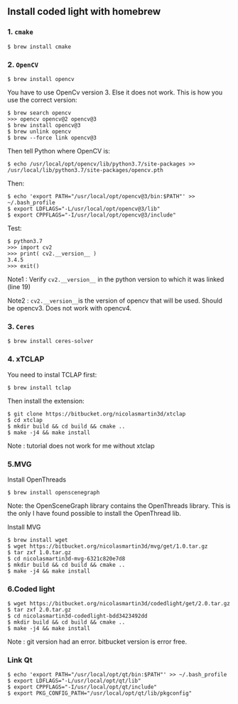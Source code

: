 ## Install coded light with homebrew

### 1. `cmake`
```
$ brew install cmake
```

### 2. `OpenCV`
```
$ brew install opencv
```
You have to use OpenCv version 3. Else it does not work. This is how you use the correct version:
```
$ brew search opencv
>>> opencv opencv@2 opencv@3
$ brew install opencv@3
$ brew unlink opencv
$ brew --force link opencv@3
```
Then tell Python where OpenCV is:
```
$ echo /usr/local/opt/opencv/lib/python3.7/site-packages >> /usr/local/lib/python3.7/site-packages/opencv.pth
```
Then:
```
$ echo 'export PATH="/usr/local/opt/opencv@3/bin:$PATH"' >> ~/.bash_profile 
$ export LDFLAGS="-L/usr/local/opt/opencv@3/lib"
$ export CPPFLAGS="-I/usr/local/opt/opencv@3/include"
```

Test:
```
$ python3.7
>>> import cv2
>>> print( cv2.__version__ ) 
3.4.5
>>> exit()
```
Note1 : Verify `cv2.__version__` in the python version to which it was linked (line 19)

Note2 : `cv2.__version__`is the version of opencv that will be used. Should be opencv3. Does not work with opencv4. 

### 3. `Ceres`
```
$ brew install ceres-solver
```

### 4. xTCLAP

You need to instal TCLAP first:
```
$ brew install tclap
```
Then install the extension:
```
$ git clone https://bitbucket.org/nicolasmartin3d/xtclap
$ cd xtclap
$ mkdir build && cd build && cmake ..
$ make -j4 && make install
```
Note : tutorial does not work for me without xtclap

### 5.MVG

Install OpenThreads
```
$ brew install openscenegraph
```
Note: the OpenSceneGraph library contains the OpenThreads library. This is the only I have found possible to install the OpenThread lib.

Install MVG
```
$ brew install wget 
$ wget https://bitbucket.org/nicolasmartin3d/mvg/get/1.0.tar.gz
$ tar zxf 1.0.tar.gz
$ cd nicolasmartin3d-mvg-6321c820e7d8
$ mkdir build && cd build && cmake ..
$ make -j4 && make install
```
### 6.Coded light
```
$ wget https://bitbucket.org/nicolasmartin3d/codedlight/get/2.0.tar.gz
$ tar zxf 2.0.tar.gz
$ cd nicolasmartin3d-codedlight-bdd3423492dd
$ mkdir build && cd build && cmake ..
$ make -j4 && make install
```
Note : git version had an error. bitbucket version is error free. 

### Link Qt 
```
$ echo 'export PATH="/usr/local/opt/qt/bin:$PATH"' >> ~/.bash_profile
$ export LDFLAGS="-L/usr/local/opt/qt/lib"
$ export CPPFLAGS="-I/usr/local/opt/qt/include"
$ export PKG_CONFIG_PATH="/usr/local/opt/qt/lib/pkgconfig"
```








